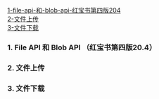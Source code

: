 <!--
 * @Author: hf
 * @Date: 2021-12-02 15:02:19
 * @LastEditTime: 2021-12-10 13:15:36
 * @LastEditors: hf
-->
[1-file-api-和-blob-api-红宝书第四版204](#1-file-api-和-blob-api-红宝书第四版204)     
[2-文件上传](#2-文件上传)   
[3-文件下载](#3-文件下载)

### 1. File API 和 Blob API （红宝书第四版20.4）
### 2. 文件上传
    

### 3. 文件下载
    